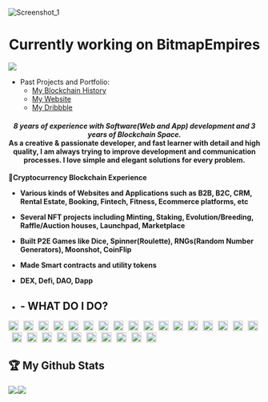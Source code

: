 
![Screenshot_1](https://github.com/yamate0116/yamate0116/assets/125228912/342b58d3-8ff5-41df-8ff4-0902c1bb8308)
<h1 align="center">Currently working on BitmapEmpires</h1>

![](https://komarev.com/ghpvc/?username=best-lucky1030&color=yellow)

- Past Projects and Portfolio: 
    - <a href="https://github.com/jamesjam116/Blockchain-overview">My Blockchain History</a>
    - <a href="https://www.jamesjam.today">My Website</a>
    - <a href="https://dribbble.com/jamesjams">My Dribbble</a>
<h4 align="center">
  <i><b>8 years of experience with Software(Web and App) development and 3 years of Blockchain Space.</i>
<br />
As a creative & passionate developer, and fast learner with detail and high quality, I am always trying to improve development and communication processes. I love simple and elegant solutions for every problem.
<br />
</h4>

🌱Cryptocurrency Blockchain Experience
- Various kinds of Websites and Applications such as B2B, B2C, CRM, Rental Estate, Booking, Fintech, Fitness, Ecommerce platforms, etc
- Several NFT projects including Minting, Staking, Evolution/Breeding, Raffle/Auction houses, Launchpad, Marketplace
- Built P2E Games like Dice, Spinner(Roulette), RNGs(Random Number Generators), Moonshot, CoinFlip
- Made Smart contracts and utility tokens
- DEX, Defi, DAO, Dapp


- ## - WHAT DO I DO?
<span><img src="https://img.shields.io/badge/Solidity-282C34?logo=Solidity&logoColor=ddd" alt="Solidity logo" title="Solidity" height="20" />
&nbsp;
<img src="https://img.shields.io/badge/Rust-282C34?logo=Rust&logoColor=E34F26" alt="Rust logo" title="Rust" height="20" /></span>
&nbsp;
<img src="https://img.shields.io/badge/Web3.js-282C34?logo=Web3.js&logoColor=ddd" alt="Web3.js logo" title="Web3.js" height="20" /></span>
&nbsp;
<img src="https://img.shields.io/badge/HTML5-282C34?logo=html5&logoColor=E34F26" alt="HTML5 logo" title="HTML5" height="20" />
&nbsp;
<img src="https://img.shields.io/badge/CSS3-282C34?logo=css3&logoColor=1572B6" alt="CSS3 logo" title="CSS3" height="20" />
&nbsp;
<img src="https://img.shields.io/badge/Sass-282C34?logo=Sass&logoColor=F5517F" alt="Sass logo" title="Sass" height="20" />
&nbsp;
<img src="https://img.shields.io/badge/Tailwindcss-282C34?logo=Tailwindcss&logoColor=F5517F" alt="Tailwindcss logo" title="TailwindCSS" height="20" />
&nbsp;
<img src="https://img.shields.io/badge/JavaScript-282C34?logo=javascript&logoColor=F7DF1E" alt="JavaScript logo" title="JavaScript" height="20" /></span>
&nbsp;
<img src="https://img.shields.io/badge/TypeScript-282C34?logo=typescript&logoColor=3178C6" alt="TypeScript logo" title="TypeScript" height="20" />
&nbsp;
<img src="https://img.shields.io/badge/React-282C34?logo=React&logoColor=61DBFB" alt="React logo" title="React" height="20" />
&nbsp;
<img src="https://img.shields.io/badge/Redux-282C34?logo=redux&logoColor=61DBFB" alt="Redux logo" title="Redux" height="20" />
&nbsp;
<img src="https://img.shields.io/badge/Next.js-282C34?logo=Next.js&logoColor=41B883" alt="Next.js logo" title="Next.js" height="20" />
&nbsp;
<img src="https://img.shields.io/badge/Angular-282C34?logo=Angular&logoColor=111111" alt="Angular logo" title="Angular" height="20" />
&nbsp;
<img src="https://img.shields.io/badge/Vue.js-282C34?logo=Vue.js&logoColor=41B883" alt="Vue.js logo" title="Vue.js" height="20" />
&nbsp;
<img src="https://img.shields.io/badge/Nuxt.js-282C34?logo=Nuxt.js&logoColor=41B883" alt="Nuxt.js logo" title="Nuxt.js" height="20" />
&nbsp;
<img src="https://img.shields.io/badge/Node.js-282C34?logo=Node.js&logoColor=41B883" alt="Node.js logo" title="Node.js" height="20" />
&nbsp;
<img src="https://img.shields.io/badge/Express-282C34?logo=Express&logoColor=41B883" alt="Express logo" title="Express" height="20" />
&nbsp;
<img src="https://img.shields.io/badge/Mongodb-282C34?logo=Mongodb&logoColor=41B883" alt="Mongodb logo" title="Mongodb" height="20" />
&nbsp;
<img src="https://img.shields.io/badge/Django-282C34?logo=Django&logoColor=41B883" alt="Django logo" title="Django" height="20" />
&nbsp;
<img src="https://img.shields.io/badge/Postgresql-282C34?logo=Postgresql&logoColor=41B883" alt="Postgresql logo" title="Postgresql" height="20" />
&nbsp;
<img src="https://img.shields.io/badge/Mysql-282C34?logo=Mysql&logoColor=F7DF1E" alt="Mysql logo" title="Mysql" height="20" />
&nbsp;
<img src="https://img.shields.io/badge/PHP-282C34?logo=PHP&logoColor=41B883" alt="PHP logo" title="PHP" height="20" />
&nbsp;
<img src="https://img.shields.io/badge/Laravel-282C34?logo=Laravel&logoColor=F05032" alt="Laravel logo" title="git" height="20" />
&nbsp;
<img src="https://img.shields.io/badge/git-282C34?logo=git&logoColor=F05032" alt="git logo" title="git" height="20" />
&nbsp;
<img src="https://img.shields.io/badge/VS%20Code-282C34?logo=visual-studio-code&logoColor=007ACC" alt="Visual Studio Code logo" title="Visual Studio Code" height="20" />
&nbsp;
<img src="https://img.shields.io/badge/docker-282C34?logo=Docker&logoColor=007ACC" alt="Docker logo" title="Docker" height="20" />
&nbsp;
<img src="https://img.shields.io/badge/firebase-282C34?logo=firebase&logoColor=FFCB2B" alt="firebase logo" title="firebase" height="20" />
&nbsp;

## 🏆 My Github Stats

<div>
    <a href="https://github-readme-stats.vercel.app/api?username=yamate0116&show_icons=true&theme=tokyonight">
        <img align="center" src="https://github-readme-stats.vercel.app/api?username=yamate0116&show_icons=true&theme=tokyonight">
    </a>
    <a href="https://github-readme-stats.vercel.app/api/top-langs/?username=yamate0116&layout=compact&langs_count=10&theme=tokyonight">
        <img align="center" src="https://github-readme-stats.vercel.app/api/top-langs/?username=yamate0116&layout=compact&langs_count=10&theme=tokyonight">
    </a>
</div>

<br />
  

